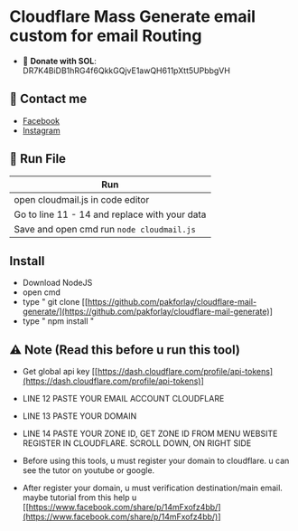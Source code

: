 # Cloudflare Mass Generate email custom for email Routing

- 🔗 **Donate with SOL**: DR7K4BiDB1hRG4f6QkkGQjvE1awQH611pXtt5UPbbgVH

## 📢 Contact me

- [Facebook](https://facebook.com/justaldog)
- [Instagram](https://instagram.com/potaldogg)


## 🚀 Run File

|                        Run                        |
| --------------------------------------------------| 
|                   open cloudmail.js in code editor             |
|    Go to line 11 - 14 and replace with your data  |
|       Save and open cmd run `node cloudmail.js`   |


## Install

- Download NodeJS
- open cmd
- type " git clone [[https://github.com/pakforlay/cloudflare-mail-generate/](https://github.com/pakforlay/cloudflare-mail-generate)]
- type " npm install "

## ⚠️ Note (Read this before u run this tool)
- Get global api key [[https://dash.cloudflare.com/profile/api-tokens](https://dash.cloudflare.com/profile/api-tokens)]
- LINE 12 PASTE YOUR EMAIL ACCOUNT CLOUDFLARE
- LINE 13 PASTE YOUR DOMAIN
- LINE 14 PASTE YOUR ZONE ID, GET ZONE ID FROM MENU WEBSITE REGISTER IN CLOUDFLARE. SCROLL DOWN, ON RIGHT SIDE

- Before using this tools, u must register your domain to cloudflare. u can see the tutor on youtube or google.
- After register your domain, u must verification destination/main email. maybe tutorial from this help u [[https://www.facebook.com/share/p/14mFxofz4bb/](https://www.facebook.com/share/p/14mFxofz4bb/)]
